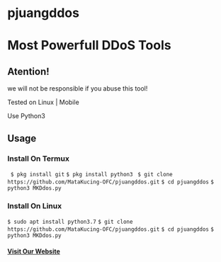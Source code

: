 # pjuangddos
<h1>Most Powerfull DDoS Tools</h1>

<h2>Atention!</h2>
<p>we will not be responsible if you abuse this tool!</p>
<p>Tested on Linux | Mobile </p>
<p>Use Python3</p>
<h2>Usage</h2>

<h3>Install On Termux</h3>
<code> $ pkg install git</code>
<code>$ pkg install python3 </code>
<code>$ git clone https://github.com/MataKucing-OFC/pjuangddos.git</code>
<code>$ cd pjuangddos</code>
<code>$ python3 MKDdos.py</code>

<h3>Install On Linux</h3>
<code>$ sudo apt install python3.7</code>
<code>$ git clone https://github.com/MataKucing-OFC/pjuangddos.git</code>
<code>$ cd pjuangddos</code>
<code>$ python3 MKDdos.py</code>

<a href="https://lumajangteamsec.ga/"><h4>Visit Our Website</h4></a>
